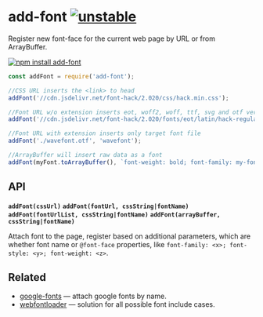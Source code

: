 # add-font [![unstable](http://badges.github.io/stability-badges/dist/unstable.svg)](http://github.com/badges/stability-badges)

Register new font-face for the current web page by URL or from ArrayBuffer.

[![npm install add-font](https://nodei.co/npm/add-font.png?mini=true)](https://npmjs.org/package/add-font/)

```js
const addFont = require('add-font');

//CSS URL inserts the <link> to head
addFont('//cdn.jsdelivr.net/font-hack/2.020/css/hack.min.css');

//Font URL w/o extension inserts eot, woff2, woff, ttf, svg and otf versions
addFont('//cdn.jsdelivr.net/font-hack/2.020/fonts/eot/latin/hack-regular-latin-webfont', `font-family: Hack; font-weight: normal;`);

//Font URL with extension inserts only target font file
addFont('./wavefont.otf', 'wavefont');

//ArrayBuffer will insert raw data as a font
addFont(myFont.toArrayBuffer(), `font-weight: bold; font-family: my-font-${id};`);
```

## API

**`addFont(cssUrl)`**
**`addFont(fontUrl, cssString|fontName)`**
**`addFont(fontUrlList, cssString|fontName)`**
**`addFont(arrayBuffer, cssString|fontName)`**

Attach font to the page, register based on additional parameters, which are whether font name or `@font-face` properties, like `font-family: <x>; font-style: <y>; font-weight: <z>`.

## Related

* [google-fonts](https://github.com/hughsk/google-fonts) — attach google fonts by name.
* [webfontloader](https://github.com/typekit/webfontloader) — solution for all possible font include cases.